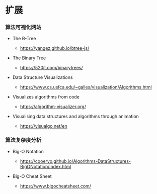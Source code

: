 # 扩展

### 算法可视化网站

- The B-Tree

	- https://yangez.github.io/btree-js/

- The Binary Tree

	- https://520it.com/binarytrees/

- Data Structure Visualizations

	- https://www.cs.usfca.edu/~galles/visualization/Algorithms.html

- Visualizes algorithms from code

	- https://algorithm-visualizer.org/

- Visualising data structures and algorithms through animation

	- https://visualgo.net/en

###  算法复杂度分析

- Big-O Notation

	- https://cooervo.github.io/Algorithms-DataStructures-BigONotation/index.html

- Big-O Cheat Sheet

	- https://www.bigocheatsheet.com/
